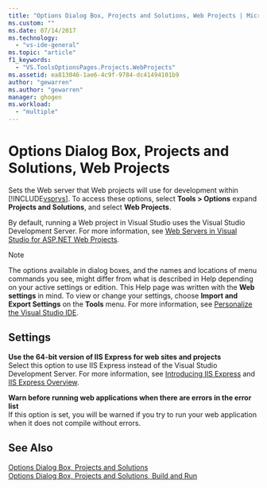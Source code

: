```yaml
---
title: "Options Dialog Box, Projects and Solutions, Web Projects | Microsoft Docs"
ms.custom: ""
ms.date: 07/14/2017
ms.technology: 
  - "vs-ide-general"
ms.topic: "article"
f1_keywords: 
  - "VS.ToolsOptionsPages.Projects.WebProjects"
ms.assetid: ea813046-1ae6-4c9f-9784-dc41494101b9
author: "gewarren"
ms.author: "gewarren"
manager: ghogen
ms.workload: 
  - "multiple"
---
```

# Options Dialog Box, Projects and Solutions, Web Projects

Sets the Web server that Web projects will use for development within [!INCLUDE[vsprvs](../../code-quality/includes/vsprvs_md.md)]. To access these options, select **Tools > Options** expand **Projects and Solutions**, and select **Web Projects**.

By default, running a Web project in Visual Studio uses the Visual Studio Development Server. For more information, see [Web Servers in Visual Studio for ASP.NET Web Projects](http://msdn.microsoft.com/31d4f588-df59-4b7e-b9ea-e1f2dd204328).

> [!NOTE]
>  The options available in dialog boxes, and the names and locations of menu commands you see, might differ from what is described in Help depending on your active settings or edition. This Help page was written with the **Web settings** in mind. To view or change your settings, choose **Import and Export Settings** on the **Tools** menu. For more information, see [Personalize the Visual Studio IDE](../../ide/personalizing-the-visual-studio-ide.md).  
  
## Settings  

**Use the 64-bit version of IIS Express for web sites and projects**  
Select this option to use IIS Express instead of the Visual Studio Development Server. For more information, see [Introducing IIS Express](http://go.microsoft.com/?linkid=9747914) and [IIS Express Overview](http://go.microsoft.com/?linkid=9747915).

**Warn before running web applications when there are errors in the error list**  
If this option is set, you will be warned if you try to run your web application when it does not compile  without errors.

## See Also  
[Options Dialog Box, Projects and Solutions](projects-and-solutions-options-dialog-box.md)  
[Options Dialog Box, Projects and Solutions, Build and Run](options-dialog-box-projects-and-solutions-web-projects.md)